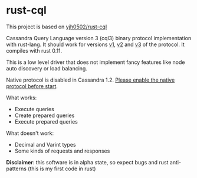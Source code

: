 rust-cql
========

This project is based on [yjh0502/rust-cql](https://github.com/yjh0502/rust-cql)

Cassandra Query Language version 3 (cql3) binary protocol implementation with rust-lang. It should work for versions [v1](https://git-wip-us.apache.org/repos/asf?p=cassandra.git;a=blob_plain;f=doc/native_protocol.spec;hb=refs/heads/cassandra-1.2), [v2](https://git-wip-us.apache.org/repos/asf?p=cassandra.git;a=blob_plain;f=doc/native_protocol_v2.spec) and [v3](https://git-wip-us.apache.org/repos/asf?p=cassandra.git;a=blob_plain;f=doc/native_protocol_v3.spec) of the protocol. It compiles with rust 0.11.

This is a low level driver that does not implement fancy features like node auto discovery or load balancing.

Native protocol is disabled in Cassandra 1.2. [Please enable the native protocol before start](http://www.datastax.com/docs/1.2/cql_cli/cql_binary_protocol).

What works:
- Execute queries
- Create prepared queries
- Execute prepared queries

What doesn't work:
- Decimal and Varint types
- Some kinds of requests and responses

**Disclaimer**: this software is in alpha state, so expect bugs and rust anti-patterns (this is my first code in rust)
